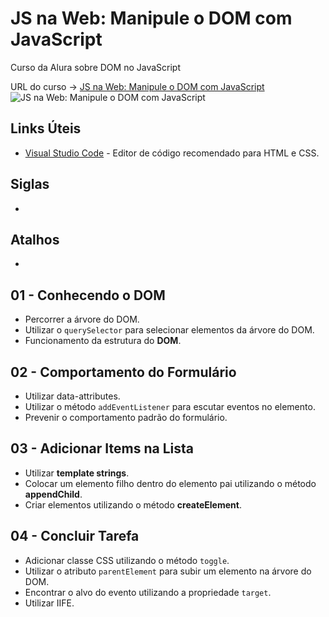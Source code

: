 # JS na Web: Manipule o DOM com JavaScript

Curso da Alura sobre DOM no JavaScript

URL do curso -> [JS na Web: Manipule o DOM com JavaScript](https://cursos.alura.com.br/course/javascript-manipulacao-dom)
![JS na Web: Manipule o DOM com JavaScript](https://www.alura.com.br/assets/api/share/curso-javascript-manipulacao-dom.png)

## Links Úteis
* [Visual Studio Code](https://code.visualstudio.com/) - Editor de código recomendado para HTML e CSS.

## Siglas
*

## Atalhos
*

## 01 - Conhecendo o DOM
* Percorrer a árvore do DOM.
* Utilizar o `querySelector` para selecionar elementos da árvore do DOM.
* Funcionamento da estrutura do **DOM**.

## 02 - Comportamento do Formulário
* Utilizar data-attributes.
* Utilizar o método `addEventListener` para escutar eventos no elemento.
* Prevenir o comportamento padrão do formulário.

## 03 - Adicionar Items na Lista
* Utilizar **template strings**.
* Colocar um elemento filho dentro do elemento pai utilizando o método **appendChild**.
* Criar elementos utilizando o método **createElement**.

## 04 - Concluir Tarefa
* Adicionar classe CSS utilizando o método `toggle`.
* Utilizar o atributo `parentElement` para subir um elemento na árvore do DOM.
* Encontrar o alvo do evento utilizando a propriedade `target`.
* Utilizar IIFE.
